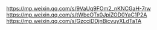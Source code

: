 https://mp.weixin.qq.com/s/9VaUq9FOm2_nKNCGaH-7rw
https://mp.weixin.qq.com/s/tWbeOTx0JpiZOD0YaC1P2A
https://mp.weixin.qq.com/s/GzcciDDjnBicvuyXLdTaTA